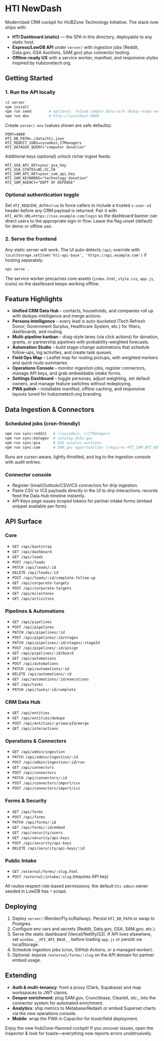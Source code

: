 # HTI NewDash

Modernized CRM cockpit for HUBZone Technology Initiative. The stack now ships with:

- **HTI Dashboard (static)** &mdash; the SPA in this directory, deployable to any static host.
- **Express/LowDB API** under `server/` with ingestion jobs (Reddit, Data.gov, GSA Auctions, SAM.gov) plus connector tooling.
- **Offline-ready UX** with a service worker, manifest, and responsive styles inspired by hubzonetech.org.

## Getting Started

### 1. Run the API locally

```bash
cd server
npm install
npm run seed        # optional: reload sample data with dedup-ready entities
npm run dev         # http://localhost:4000
```

Create `server/.env` (values shown are safe defaults):

```
PORT=4000
HTI_DB_PATH=./data/hti.json
HTI_REDDIT_SUBS=sysadmin,ITManagers
HTI_DATAGOV_QUERY="computer donation"
```

Additional keys (optional) unlock richer ingest feeds:

```
HTI_GSA_API_KEY=your_gsa_key
HTI_GSA_STATES=NC,SC,VA
HTI_SAM_API_KEY=your_sam_api_key
HTI_SAM_KEYWORDS="technology donation"
HTI_SAM_AGENCY="DEPT OF DEFENSE"
```

### Optional authentication toggle

Set `HTI_REQUIRE_AUTH=true` to force callers to include a trusted `x-user-id` header before any CRM payload is returned. Pair it with `HTI_AUTH_URL=https://sso.example.com/login` so the dashboard banner can direct users to the appropriate sign-in flow. Leave the flag unset (default) for demo or offline use.

### 2. Serve the frontend

Any static server will work. The UI auto-detects `/api`; override with `localStorage.setItem('hti-api-base', 'https://api.example.com')` if hosting separately.

```bash
npx serve .
```

The service worker precaches core assets (`index.html`, `style.css`, `app.js`, icons) so the dashboard keeps working offline.

## Feature Highlights

- **Unified CRM Data Hub** – contacts, households, and companies roll up with dedupe intelligence and merge actions.
- **Persona Intelligence** – every lead is auto-bucketed (Tech Refresh Donor, Government Surplus, Healthcare System, etc.) for filters, dashboards, and routing.
- **Multi-pipeline kanban** – drag-style lanes (via click actions) for donation, grants, or partnership pipelines with probability-weighted forecasts.
- **Automation Studio** – build stage-change automations that schedule follow-ups, log activities, and create task queues.
- **Field Ops Map** – Leaflet map for routing pickups, with weighted markers and quick route summaries.
- **Operations Console** – monitor ingestion jobs, register connectors, manage API keys, and grab embeddable intake forms.
- **Settings Dashboard** – toggle personas, adjust weighting, set default owners, and manage feature switches without redeploying.
- **PWA polish** – installable manifest, offline caching, and responsive layouts tuned for hubzonetech.org branding.

## Data Ingestion & Connectors

### Scheduled jobs (cron-friendly)

```bash
npm run sync:reddit   # r/sysadmin, r/ITManagers
npm run sync:datagov  # catalog.data.gov
npm run sync:gsa      # GSA surplus auctions
npm run sync:sam      # SAM.gov opportunities (requires HTI_SAM_API_KEY)
```

Runs are cursor-aware, lightly throttled, and log to the ingestion console with audit entries.

### Connector console

- Register Gmail/Outlook/CSV/ICS connectors for drip ingestion.
- Paste CSV or ICS payloads directly in the UI to drip interactions; records feed the Data Hub timeline instantly.
- API Keys page issues scoped tokens for partner intake forms (embed snippet available per form).

## API Surface

### Core
- `GET /api/bootstrap`
- `GET /api/dashboard`
- `GET /api/leads`
- `POST /api/leads`
- `PATCH /api/leads/:id`
- `DELETE /api/leads/:id`
- `POST /api/leads/:id/complete-follow-up`
- `GET /api/corporate-targets`
- `POST /api/corporate-targets`
- `GET /api/milestones`
- `GET /api/activities`

### Pipelines & Automations
- `GET /api/pipelines`
- `POST /api/pipelines`
- `PATCH /api/pipelines/:id`
- `POST /api/pipelines/:id/stages`
- `PATCH /api/pipelines/:id/stages/:stageId`
- `POST /api/pipelines/:id/assign`
- `GET /api/pipelines/:id/board`
- `GET /api/automations`
- `POST /api/automations`
- `PATCH /api/automations/:id`
- `DELETE /api/automations/:id`
- `GET /api/automations/:id/executions`
- `GET /api/tasks`
- `PATCH /api/tasks/:id/complete`

### CRM Data Hub
- `GET /api/entities`
- `GET /api/entities/dedupe`
- `POST /api/entities/:primaryId/merge`
- `GET /api/interactions`

### Operations & Connectors
- `GET /api/admin/ingestion`
- `PATCH /api/admin/ingestion/:id`
- `POST /api/admin/ingestion/:id/run`
- `GET /api/connectors`
- `POST /api/connectors`
- `PATCH /api/connectors/:id`
- `POST /api/connectors/import/csv`
- `POST /api/connectors/import/ics`

### Forms & Security
- `GET /api/forms`
- `POST /api/forms`
- `PATCH /api/forms/:id`
- `GET /api/forms/:id/embed`
- `GET /api/security/users`
- `GET /api/security/api-keys`
- `POST /api/security/api-keys`
- `DELETE /api/security/api-keys/:id`

### Public Intake
- `GET /external/forms/:slug.html`
- `POST /external/intake/:slug` (requires API key)

All routes respect role-based permissions; the default `hti-admin` owner seeded in LowDB has `*` scope.

## Deploying

1. Deploy `server/` (Render/Fly.io/Railway). Persist `HTI_DB_PATH` or swap to Postgres.
2. Configure env vars and secrets (Reddit, Data.gov, GSA, SAM.gov, etc.).
3. Serve the static dashboard (Vercel/Netlify/S3). If API lives elsewhere, set `window.__HTI_API_BASE__` before loading `app.js` or persist via localStorage.
4. Schedule ingestion jobs (cron, GitHub Actions, or a managed worker).
5. Optional: expose `/external/forms/:slug` on the API domain for partner embed usage.

## Extending

- **Auth & multi-tenancy**: front a proxy (Clerk, Supabase) and map workspaces to JWT claims.
- **Deeper enrichment**: plug SAM.gov, Crunchbase, Clearbit, etc., into the connector system for automated enrichment.
- **Analytics**: ship metrics to Metabase/Redash or embed Superset charts via the new operations console.
- **Mobile**: wrap the PWA in Capacitor for kiosk/field deployment.

Enjoy the new HubZone-flavored cockpit! If you uncover issues, open the inspector & look for toasts—everything now reports errors unobtrusively.
